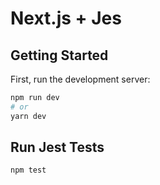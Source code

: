 # Next.js + Jes
## Getting Started

First, run the development server:

```bash
npm run dev
# or
yarn dev
```
## Run Jest Tests

```bash
npm test
```
